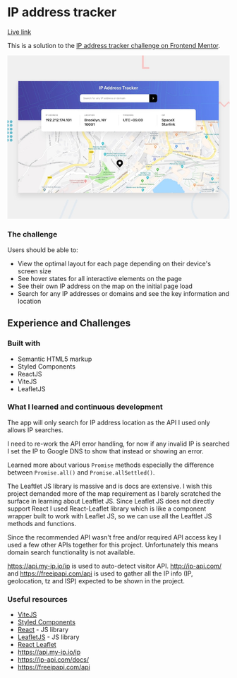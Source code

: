 # IP address tracker

[Live link](https://fm-ip-address-tracker-react.vercel.app/)

This is a solution to the [IP address tracker challenge on Frontend Mentor](https://www.frontendmentor.io/challenges/ip-address-tracker-I8-0yYAH0).

![Design preview for the Job listings with filtering coding challenge](./design/desktop-preview.jpg)

### The challenge

Users should be able to:

- View the optimal layout for each page depending on their device's screen size
- See hover states for all interactive elements on the page
- See their own IP address on the map on the initial page load
- Search for any IP addresses or domains and see the key information and location

## Experience and Challenges

### Built with

- Semantic HTML5 markup
- Styled Components
- ReactJS
- ViteJS
- LeafletJS

### What I learned and continuous development

The app will only search for IP address location as the API I used only allows IP searches.

I need to re-work the API error handling, for now if any invalid IP is searched I set the IP to Google DNS to show that instead or showing an error. 

Learned more about various `Promise` methods especially the difference between `Promise.all()` and `Promise.allSettled()`.  

The Leaftlet JS library is massive and is docs are extensive. I wish this project demanded more of the map requirement as I barely scratched the surface in learning about Leaftlet JS. 
Since Leaflet JS does not directly support React I used React-Leaflet library which is like a component wrapper built to work with Leaflet JS, so we can use all the Leaftlet JS methods and functions. 

Since the recommended API wasn't free and/or required API access key I used a few other APIs together for this project. Unfortunately this means domain search functionality is not available. 

https://api.my-ip.io/ip  is used to auto-detect visitor API.
http://ip-api.com/ and https://freeipapi.com/api is used to gather all the IP info (IP, geolocation, tz and ISP)  expected to be shown in the project. 


### Useful resources

- [ViteJS](https://vitejs.dev)
- [Styled Components](https://styled-components.com/)
- [React](https://reactjs.org/) - JS library
- [LeafletJS](https://leafletjs.com) - JS library
- [React Leaflet](https://react-leaflet.js.org/)
- https://api.my-ip.io/ip
- https://ip-api.com/docs/
- https://freeipapi.com/api

